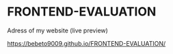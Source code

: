 # FRONTEND-EVALUATION

Adress of my website (live preview)

https://bebeto9009.github.io/FRONTEND-EVALUATION/
